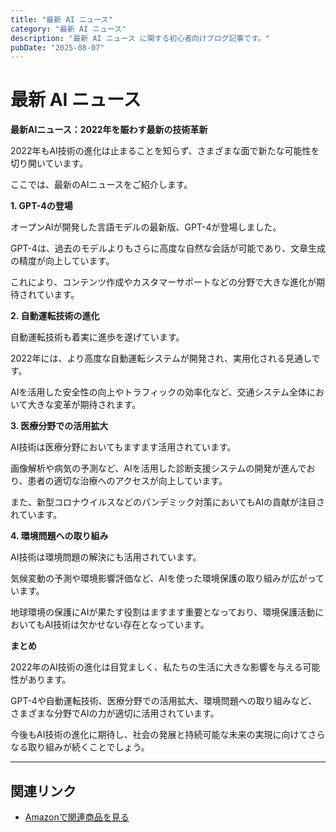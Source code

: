 ```yaml
---
title: "最新 AI ニュース"
category: "最新 AI ニュース"
description: "最新 AI ニュース に関する初心者向けブログ記事です。"
pubDate: "2025-08-07"
---
```


# 最新 AI ニュース

**最新AIニュース：2022年を賑わす最新の技術革新**

2022年もAI技術の進化は止まることを知らず、さまざまな面で新たな可能性を切り開いています。

ここでは、最新のAIニュースをご紹介します。



**1. GPT-4の登場**

オープンAIが開発した言語モデルの最新版、GPT-4が登場しました。

GPT-4は、過去のモデルよりもさらに高度な自然な会話が可能であり、文章生成の精度が向上しています。

これにより、コンテンツ作成やカスタマーサポートなどの分野で大きな進化が期待されています。



**2. 自動運転技術の進化**

自動運転技術も着実に進歩を遂げています。

2022年には、より高度な自動運転システムが開発され、実用化される見通しです。

AIを活用した安全性の向上やトラフィックの効率化など、交通システム全体において大きな変革が期待されます。



**3. 医療分野での活用拡大**

AI技術は医療分野においてもますます活用されています。

画像解析や病気の予測など、AIを活用した診断支援システムの開発が進んでおり、患者の適切な治療へのアクセスが向上しています。

また、新型コロナウイルスなどのパンデミック対策においてもAIの貢献が注目されています。



**4. 環境問題への取り組み**

AI技術は環境問題の解決にも活用されています。

気候変動の予測や環境影響評価など、AIを使った環境保護の取り組みが広がっています。

地球環境の保護にAIが果たす役割はますます重要となっており、環境保護活動においてもAI技術は欠かせない存在となっています。



**まとめ**

2022年のAI技術の進化は目覚ましく、私たちの生活に大きな影響を与える可能性があります。

GPT-4や自動運転技術、医療分野での活用拡大、環境問題への取り組みなど、さまざまな分野でAIの力が適切に活用されています。

今後もAI技術の進化に期待し、社会の発展と持続可能な未来の実現に向けてさらなる取り組みが続くことでしょう。



---

## 関連リンク

- [Amazonで関連商品を見る](https://www.amazon.co.jp/s?k=%E6%9C%80%E6%96%B0+AI+%E3%83%8B%E3%83%A5%E3%83%BC%E3%82%B9&tag=autowritehubai-22)
